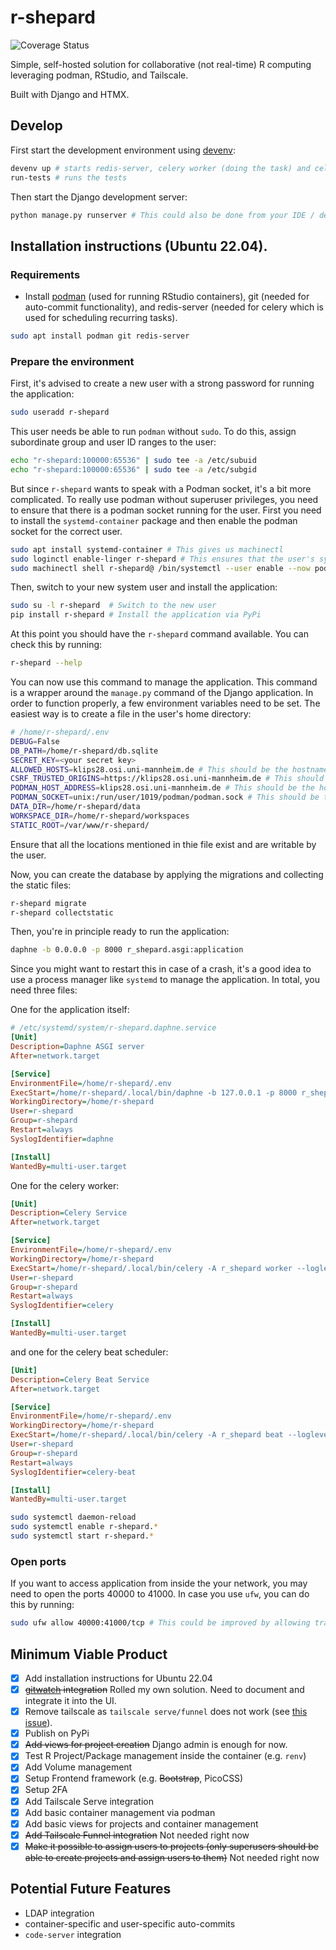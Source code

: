 # r-shepard

![Coverage Status](./coverage-badge.svg)

Simple, self-hosted solution for collaborative (not real-time) R computing leveraging podman,
RStudio, and Tailscale.

Built with Django and HTMX.

## Develop

First start the development environment using [devenv](https://devenv.sh):

```bash
devenv up # starts redis-server, celery worker (doing the task) and celery beat (scheduling the task)
run-tests # runs the tests
```

Then start the Django development server:

```bash
python manage.py runserver # This could also be done from your IDE / debugging environment
```

## Installation instructions (Ubuntu 22.04).

### Requirements

- Install [podman](https://podman.io/docs/installation) (used for running
  RStudio containers), git (needed for auto-commit functionality), and
  redis-server (needed for celery which is used for scheduling recurring tasks).

```bash
sudo apt install podman git redis-server
```

### Prepare the environment

First, it's advised to create a new user with a strong password for running the
application:

```bash
sudo useradd r-shepard
```

This user needs be able to run `podman` without `sudo`. To do this, assign
subordinate group and user ID ranges to the user:

```bash
echo "r-shepard:100000:65536" | sudo tee -a /etc/subuid
echo "r-shepard:100000:65536" | sudo tee -a /etc/subgid
```

But since `r-shepard` wants to speak with a Podman socket, it's a bit more
complicated. To really use podman without superuser privileges, you need to
ensure that there is a podman socket running for the user. First you need to
install the `systemd-container` package and then enable the podman socket for
the correct user.

```bash
sudo apt install systemd-container # This gives us machinectl
sudo loginctl enable-linger r-shepard # This ensures that the user's systemd instance is running after the user logs out or a reboot
sudo machinectl shell r-shepard@ /bin/systemctl --user enable --now podman.socket # This enables the podman.socket for the user
```

Then, switch to your new system user and install the application:

```bash
sudo su -l r-shepard  # Switch to the new user
pip install r-shepard # Install the application via PyPi
```

At this point you should have the `r-shepard` command available. You can check this by running:

```bash
r-shepard --help
```

You can now use this command to manage the application. This command is a
wrapper around the `manage.py` command of the Django application. In order to
function properly, a few environment variables need to be set. The easiest way is to create a file in the user's home directory:

```bash
# /home/r-shepard/.env
DEBUG=False
DB_PATH=/home/r-shepard/db.sqlite
SECRET_KEY=<your secret key>
ALLOWED_HOSTS=klips28.osi.uni-mannheim.de # This should be the hostname of the server
CSRF_TRUSTED_ORIGINS=https://klips28.osi.uni-mannheim.de # This should be the hostname of the server including the protocol
PODMAN_HOST_ADDRESS=klips28.osi.uni-mannheim.de # This should be the hostname of the server
PODMAN_SOCKET=unix:/run/user/1019/podman/podman.sock # This should be the path to the podman socket, which can be found by running `systemctl --machine r-shepard@ --user show podman.socket | grep Listen`
DATA_DIR=/home/r-shepard/data
WORKSPACE_DIR=/home/r-shepard/workspaces
STATIC_ROOT=/var/www/r-shepard/
```

Ensure that all the locations mentioned in thie file exist and are writable by the user.

Now, you can create the database by applying the migrations and collecting the static files:

```bash
r-shepard migrate
r-shepard collectstatic
```

Then, you're in principle ready to run the application:

```bash
daphne -b 0.0.0.0 -p 8000 r_shepard.asgi:application
```

Since you might want to restart this in case of a crash, it's a good idea to use
a process manager like `systemd` to manage the application. In total, you need three files:

One for the application itself:

```ini
# /etc/systemd/system/r-shepard.daphne.service
[Unit]
Description=Daphne ASGI server
After=network.target

[Service]
EnvironmentFile=/home/r-shepard/.env
ExecStart=/home/r-shepard/.local/bin/daphne -b 127.0.0.1 -p 8000 r_shepard.asgi:application
WorkingDirectory=/home/r-shepard
User=r-shepard
Group=r-shepard
Restart=always
SyslogIdentifier=daphne

[Install]
WantedBy=multi-user.target
```

One for the celery worker:

```ini
[Unit]
Description=Celery Service
After=network.target

[Service]
EnvironmentFile=/home/r-shepard/.env
WorkingDirectory=/home/r-shepard
ExecStart=/home/r-shepard/.local/bin/celery -A r_shepard worker --loglevel=info
User=r-shepard
Group=r-shepard
Restart=always
SyslogIdentifier=celery

[Install]
WantedBy=multi-user.target
```

and one for the celery beat scheduler:

```ini
[Unit]
Description=Celery Beat Service
After=network.target

[Service]
EnvironmentFile=/home/r-shepard/.env
WorkingDirectory=/home/r-shepard
ExecStart=/home/r-shepard/.local/bin/celery -A r_shepard beat --loglevel=info
User=r-shepard
Group=r-shepard
Restart=always
SyslogIdentifier=celery-beat

[Install]
WantedBy=multi-user.target
```

```bash
sudo systemctl daemon-reload
sudo systemctl enable r-shepard.*
sudo systemctl start r-shepard.*
```

### Open ports

If you want to access application from inside the your network, you may need to open
the ports 40000 to 41000. In case you use `ufw`, you can do this by running:

```bash
sudo ufw allow 40000:41000/tcp # This could be improved by allowing traffic only from the OSI network (or using something like Nebula)
```

## Minimum Viable Product

- [x] Add installation instructions for Ubuntu 22.04
- [x] ~~[gitwatch](https://github.com/gitwatch/gitwatch?tab=readme-ov-file) integration~~ Rolled my own solution. Need to document and integrate it into the UI.
- [x] Remove tailscale as `tailscale serve/funnel` does not work (see [this issue](https://github.com/tailscale/tailscale/issues/10693#issuecomment-2183277632)).
- [x] Publish on PyPi
- [x] ~~Add views for project creation~~ Django admin is enough for now.
- [x] Test R Project/Package management inside the container (e.g. `renv`)
- [x] Add Volume management
- [x] Setup Frontend framework (e.g. ~~Bootstrap~~, PicoCSS)
- [x] Setup 2FA
- [x] Add Tailscale Serve integration
- [x] Add basic container management via podman
- [x] Add basic views for projects and container management
- [x] ~~Add Tailscale Funnel integration~~ Not needed right now
- [x] ~~Make it possible to assign users to projects (only superusers should be able to create projects and assign users to them)~~ Not needed right now

## Potential Future Features

- LDAP integration
- container-specific and user-specific auto-commits
- `code-server` integration
